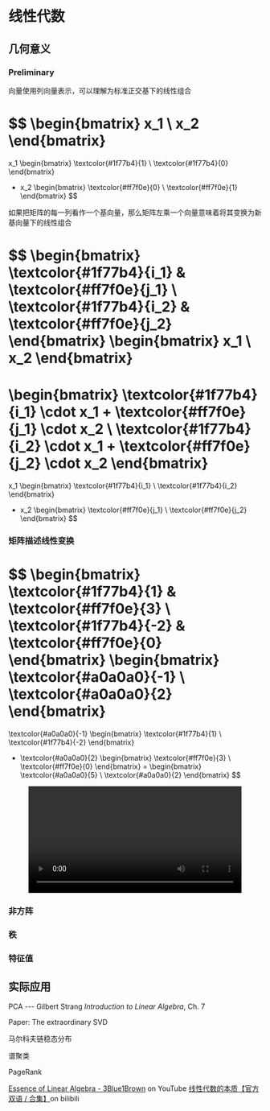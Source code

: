 # 线性代数

<link rel="stylesheet" href="/notes/katex.min.css">

## 几何意义

### Preliminary

向量使用列向量表示，可以理解为标准正交基下的线性组合

$$
\begin{bmatrix}
    x_1 \\
    x_2
\end{bmatrix}
=
x_1
\begin{bmatrix}
    \textcolor{#1f77b4}{1} \\
    \textcolor{#1f77b4}{0}
\end{bmatrix}
+ x_2
\begin{bmatrix}
    \textcolor{#ff7f0e}{0} \\
    \textcolor{#ff7f0e}{1}
\end{bmatrix}
$$

如果把矩阵的每一列看作一个基向量，那么矩阵左乘一个向量意味着将其变换为新基向量下的线性组合

$$
\begin{bmatrix}
    \textcolor{#1f77b4}{i_1} & \textcolor{#ff7f0e}{j_1} \\
    \textcolor{#1f77b4}{i_2} & \textcolor{#ff7f0e}{j_2}
\end{bmatrix}
\begin{bmatrix}
    x_1 \\
    x_2
\end{bmatrix}
=
\begin{bmatrix}
    \textcolor{#1f77b4}{i_1} \cdot x_1 + \textcolor{#ff7f0e}{j_1} \cdot x_2 \\
    \textcolor{#1f77b4}{i_2} \cdot x_1 + \textcolor{#ff7f0e}{j_2} \cdot x_2
\end{bmatrix}
=
x_1
\begin{bmatrix}
    \textcolor{#1f77b4}{i_1} \\
    \textcolor{#1f77b4}{i_2}
\end{bmatrix}
+ x_2
\begin{bmatrix}
    \textcolor{#ff7f0e}{j_1} \\
    \textcolor{#ff7f0e}{j_2}
\end{bmatrix}
$$

### 矩阵描述线性变换

$$
\begin{bmatrix}
    \textcolor{#1f77b4}{1}  & \textcolor{#ff7f0e}{3} \\
    \textcolor{#1f77b4}{-2} & \textcolor{#ff7f0e}{0}
\end{bmatrix}
\begin{bmatrix}
    \textcolor{#a0a0a0}{-1} \\
    \textcolor{#a0a0a0}{2}
\end{bmatrix}
=
\textcolor{#a0a0a0}{-1}
\begin{bmatrix}
    \textcolor{#1f77b4}{1} \\
    \textcolor{#1f77b4}{-2}
\end{bmatrix}
+ \textcolor{#a0a0a0}{2}
\begin{bmatrix}
    \textcolor{#ff7f0e}{3} \\
    \textcolor{#ff7f0e}{0}
\end{bmatrix}
=
\begin{bmatrix}
    \textcolor{#a0a0a0}{5} \\
    \textcolor{#a0a0a0}{2}
\end{bmatrix}
$$

<figure>
    <video controls width="100%">
        <source src="./linear-algebra/linear-trans1.mp4">
    </video>
</figure>

### 非方阵

### 秩

### 特征值

## 实际应用

PCA --- Gilbert Strang *Introduction to Linear Algebra*, Ch. 7

Paper: The extraordinary SVD

马尔科夫链稳态分布

谱聚类

PageRank

[Essence of Linear Algebra - 3Blue1Brown](https://www.youtube.com/playlist?list=PLZHQObOWTQDPD3MizzM2xVFitgF8hE_ab) on YouTube
[线性代数的本质【官方双语 / 合集】](https://www.bilibili.com/video/BV1ys411472E)on bilibili
